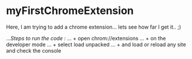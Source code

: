 # myFirstChromeExtension
Here, I am trying to add a chrome extension... lets see how far I get it.. ;)

...*_Steps to run the code :_*
... + open chrom://extensions
... + on the developer mode
... + select load unpacked
... + and load or reload any site and check the console 
